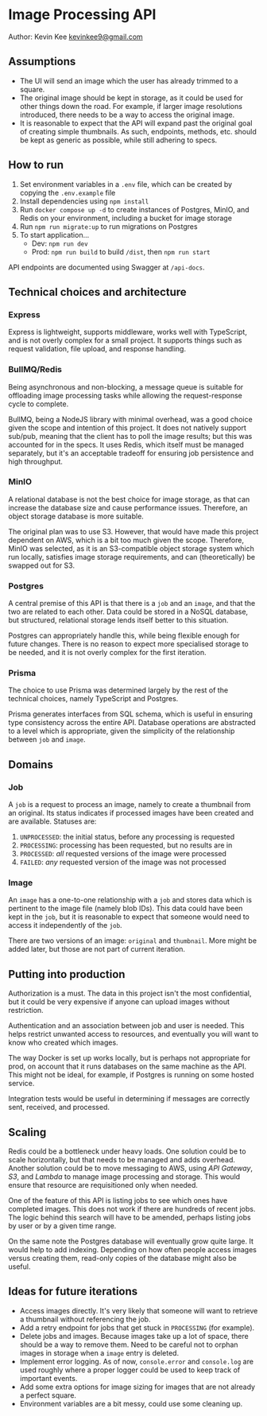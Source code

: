 # Image Processing API

Author: Kevin Kee <kevinkee9@gmail.com>

## Assumptions

- The UI will send an image which the user has already trimmed to a square.
- The original image should be kept in storage, as it could be used for other
things down the road. For example, if larger image resolutions introduced, there
needs to be a way to access the original image.
- It is reasonable to expect that the API will expand past the original goal of
creating simple thumbnails. As such, endpoints, methods, etc. should be kept as
generic as possible, while still adhering to specs.

## How to run

1. Set environment variables in a `.env` file, which can be created by copying
the `.env.example` file
2. Install dependencies using `npm install`
3. Run `docker compose up -d` to create instances of Postgres, MinIO, and Redis
on your environment, including a bucket for image storage
4. Run `npm run migrate:up` to run migrations on Postgres
5. To start application...
    - Dev: `npm run dev`
    - Prod: `npm run build` to build `/dist`, then `npm run start`

API endpoints are documented using Swagger at `/api-docs`.

## Technical choices and architecture

### Express

Express is lightweight, supports middleware, works well with TypeScript, and is
not overly complex for a small project. It supports things such as request
validation, file upload, and response handling.

### BullMQ/Redis

Being asynchronous and non-blocking, a message queue is suitable for offloading
image processing tasks while allowing the request-response cycle to complete.

BullMQ, being a NodeJS library with minimal overhead, was a good choice given
the scope and intention of this project. It does not natively support sub/pub,
meaning that the client has to poll the image results; but this was accounted
for in the specs. It uses Redis, which itself must be managed separately, but
it's an acceptable tradeoff for ensuring job persistence and high throughput.

### MinIO

A relational database is not the best choice for image storage, as that can
increase the database size and cause performance issues. Therefore, an object
storage database is more suitable.

The original plan was to use S3. However, that would have made this project
dependent on AWS, which is a bit too much given the scope. Therefore, MinIO was
selected, as it is an S3-compatible object storage system which run locally,
satisfies image storage requirements, and can (theoretically) be swapped out for
S3.

### Postgres

A central premise of this API is that there is a `job` and an `image`, and that
the two are related to each other. Data could be stored in a NoSQL database, but
structured, relational storage lends itself better to this situation.

Postgres can appropriately handle this, while being flexible enough for future
changes. There is no reason to expect more specialised storage to be needed, and
it is not overly complex for the first iteration.

### Prisma

The choice to use Prisma was determined largely by the rest of the technical
choices, namely TypeScript and Postgres.

Prisma generates interfaces from SQL schema, which is useful in ensuring type
consistency across the entire API. Database operations are abstracted to a level
which is appropriate, given the simplicity of the relationship between `job` and
`image`.

## Domains

### Job

A `job` is a request to process an image, namely to create a thumbnail from an
original. Its status indicates if processed images have been created and are
available. Statuses are:

1. `UNPROCESSED`: the initial status, before any processing is requested
2. `PROCESSING`: processing has been requested, but no results are in
3. `PROCESSED`: *all* requested versions of the image were processed
4. `FAILED`: *any* requested version of the image was not processed

### Image

An `image` has a one-to-one relationship with a `job` and stores data which is
pertinent to the image file (namely blob IDs). This data could have been kept in
the `job`, but it is reasonable to expect that someone would need to access it
independently of the `job`.

There are two versions of an image: `original` and `thumbnail`. More might be
added later, but those are not part of current iteration.

## Putting into production

Authorization is a must. The data in this project isn't the most confidential,
but it could be very expensive if anyone can upload images without restriction.

Authentication and an association between job and user is needed. This helps
restrict unwanted access to resources, and eventually you will want to know who
created which images.

The way Docker is set up works locally, but is perhaps not appropriate for prod,
on account that it runs databases on the same machine as the API. This might not
be ideal, for example, if Postgres is running on some hosted service.

Integration tests would be useful in determining if messages are correctly sent,
received, and processed.

## Scaling

Redis could be a bottleneck under heavy loads. One solution could be to scale
horizontally, but that needs to be managed and adds overhead. Another solution
could be to move messaging to AWS, using *API Gateway*, *S3*, and *Lambda* to
manage image processing and storage. This would ensure that resource are
requisitioned only when needed.

One of the feature of this API is listing jobs to see which ones have completed
images. This does not work if there are hundreds of recent jobs. The logic
behind this search will have to be amended, perhaps listing jobs by user or by
a given time range.

On the same note the Postgres database will eventually grow quite large. It
would help to add indexing. Depending on how often people access images versus
creating them, read-only copies of the database might also be useful.

## Ideas for future iterations

- Access images directly. It's very likely that someone will want to retrieve a
thumbnail without referencing the job.
- Add a retry endpoint for jobs that get stuck in `PROCESSING` (for example).
- Delete jobs and images. Because images take up a lot of space, there should be
a way to remove them. Need to be careful not to orphan images in storage when a
`image` entry is deleted.
- Implement error logging. As of now, `console.error` and `console.log` are used
roughly where a proper logger could be used to keep track of important events.
- Add some extra options for image sizing for images that are not already a
perfect square.
- Environment variables are a bit messy, could use some cleaning up.
